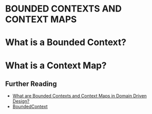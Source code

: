 # BOUNDED CONTEXTS AND CONTEXT MAPS
# <a name="Bounded-Contexts"></a>What is a Bounded Context?
# <a name="Context-Map"></a>What is a Context Map?

## Further Reading
* [What are Bounded Contexts and Context Maps in Domain Driven Design?](http://culttt.com/2014/11/19/bounded-contexts-context-maps-domain-driven-design/)
* [BoundedContext](http://martinfowler.com/bliki/BoundedContext.html)
